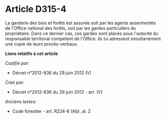 # Article D315-4

La garderie des bois et forêts est assurée soit par les agents assermentés de l'Office national des forêts, soit par les
gardes particuliers du propriétaire. Dans ce dernier cas, ces gardes sont placés sous l'autorité du responsable territorial
compétent de l'Office. Ils lui adressent simultanément une copie de leurs procès-verbaux.

**Liens relatifs à cet article**

_Codifié par_:

  - Décret n°2012-836 du 29 juin 2012 (V)

_Créé par_:

  - Décret n°2012-836 du 29 juin 2012 - art. (V)

_Anciens textes_:

  - Code forestier - art. R224-6 (Ab), al. 2
